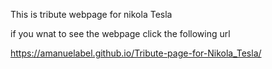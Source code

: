 This is tribute webpage for nikola Tesla

if you wnat to see the webpage click the following url

https://amanuelabel.github.io/Tribute-page-for-Nikola_Tesla/

